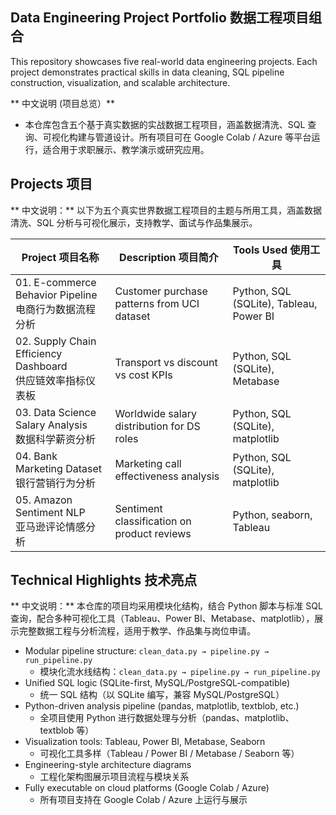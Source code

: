 ## Data Engineering Project Portfolio 数据工程项目组合
This repository showcases five real-world data engineering projects. Each project demonstrates practical skills in data cleaning, SQL pipeline construction, visualization, and scalable architecture.

** 中文说明 (项目总览）**
- 本仓库包含五个基于真实数据的实战数据工程项目，涵盖数据清洗、SQL 查询、可视化构建与管道设计。所有项目可在 Google Colab / Azure 等平台运行，适合用于求职展示、教学演示或研究应用。

## Projects 项目
** 中文说明：** 以下为五个真实世界数据工程项目的主题与所用工具，涵盖数据清洗、SQL 分析与可视化展示，支持教学、面试与作品集展示。

| Project 项目名称 | Description 项目简介 | Tools Used 使用工具 |
|------------------|-----------------------|----------------------|
| 01. E-commerce Behavior Pipeline <br> 电商行为数据流程分析 | Customer purchase patterns from UCI dataset | Python, SQL (SQLite), Tableau, Power BI |
| 02. Supply Chain Efficiency Dashboard <br> 供应链效率指标仪表板 | Transport vs discount vs cost KPIs | Python, SQL (SQLite), Metabase |
| 03. Data Science Salary Analysis <br> 数据科学薪资分析 | Worldwide salary distribution for DS roles | Python, SQL (SQLite), matplotlib |
| 04. Bank Marketing Dataset <br> 银行营销行为分析 | Marketing call effectiveness analysis | Python, SQL (SQLite), matplotlib |
| 05. Amazon Sentiment NLP <br> 亚马逊评论情感分析 | Sentiment classification on product reviews | Python, seaborn, Tableau |
    
## Technical Highlights 技术亮点
** 中文说明：** 本仓库的项目均采用模块化结构，结合 Python 脚本与标准 SQL 查询，配合多种可视化工具（Tableau、Power BI、Metabase、matplotlib），展示完整数据工程与分析流程，适用于教学、作品集与岗位申请。

- Modular pipeline structure: `clean_data.py → pipeline.py → run_pipeline.py`
  - 模块化流水线结构：`clean_data.py → pipeline.py → run_pipeline.py`
- Unified SQL logic (SQLite-first, MySQL/PostgreSQL-compatible)
  - 统一 SQL 结构（以 SQLite 编写，兼容 MySQL/PostgreSQL）
- Python-driven analysis pipeline (pandas, matplotlib, textblob, etc.)
  - 全项目使用 Python 进行数据处理与分析（pandas、matplotlib、textblob 等）
- Visualization tools: Tableau, Power BI, Metabase, Seaborn
  - 可视化工具多样（Tableau / Power BI / Metabase / Seaborn 等）
- Engineering-style architecture diagrams
  - 工程化架构图展示项目流程与模块关系
- Fully executable on cloud platforms (Google Colab / Azure)
  - 所有项目支持在 Google Colab / Azure 上运行与展示
